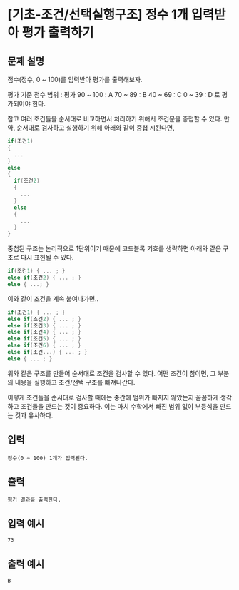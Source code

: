 # [기초-조건/선택실행구조] 정수 1개 입력받아 평가 출력하기

## 문제 설명
점수(정수, 0 ~ 100)를 입력받아 평가를 출력해보자.


평가 기준
점수 범위 : 평가
 90 ~ 100 : A
 70 ~   89 : B
 40 ~   69 : C
   0 ~   39 : D
로 평가되어야 한다.

참고
여러 조건들을 순서대로 비교하면서 처리하기 위해서 조건문을 중첩할 수 있다.
만약, 순서대로 검사하고 실행하기 위해 아래와 같이 중첩 시킨다면,
```c
if(조건1)
{
  ...
}
else
{
  if(조건2)
  {
    ...
  }
  else
  {
    ...
  }
}
```
중첩된 구조는 논리적으로 1단위이기 때문에 코드블록 기호를 생략하면
아래와 같은 구조로 다시 표현될 수 있다.
```c
if(조건1) { ... ; }
else if(조건2) { ... ; }
else { ...; }
```
이와 같이 조건을 계속 붙여나가면..
```c
if(조건1) { ... ; }
else if(조건2) { ... ; }
else if(조건3) { ... ; }
else if(조건4) { ... ; }
else if(조건5) { ... ; }
else if(조건6) { ... ; }
else if(조건...) { ... ; }
else { ... ; }
```
위와 같은 구조를 만들어 순서대로 조건을 검사할 수 있다.
어떤 조건이 참이면, 그 부분의 내용을 실행하고 조건/선택 구조를 빠져나간다.

이렇게 조건들을 순서대로 검사할 때에는
중간에 범위가 빠지지 않았는지 꼼꼼하게 생각하고 조건들을 만드는 것이 중요하다.
이는 마치 수학에서 빠진 범위 없이 부등식을 만드는 것과 유사하다.

## 입력
	정수(0 ~ 100) 1개가 입력된다.
## 출력
	평가 결과를 출력한다.

## 입력 예시
	73
## 출력 예시
	B